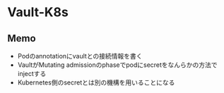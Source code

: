# Vault-K8s

## Memo

* Podのannotationにvaultとの接続情報を書く
* VaultがMutating admissionのphaseでpodにsecretをなんらかの方法でinjectする
* Kubernetes側のsecretとは別の機構を用いることになる